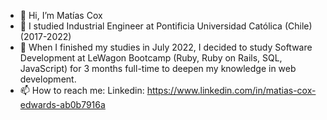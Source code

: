 - 👋 Hi, I’m Matías Cox
- 👀 I studied Industrial Engineer at Pontificia Universidad Católica (Chile) (2017-2022)
- 🌱 When I finished my studies in July 2022, I decided to study Software Development at LeWagon Bootcamp (Ruby, Ruby on Rails, SQL, JavaScript) for 3 months full-time to deepen my knowledge in web development.
- 📫 How to reach me: Linkedin: https://www.linkedin.com/in/matias-cox-edwards-ab0b7916a

<!---
mcox5/mcox5 is a ✨ special ✨ repository because its `README.md` (this file) appears on your GitHub profile.
You can click the Preview link to take a look at your changes.
--->
